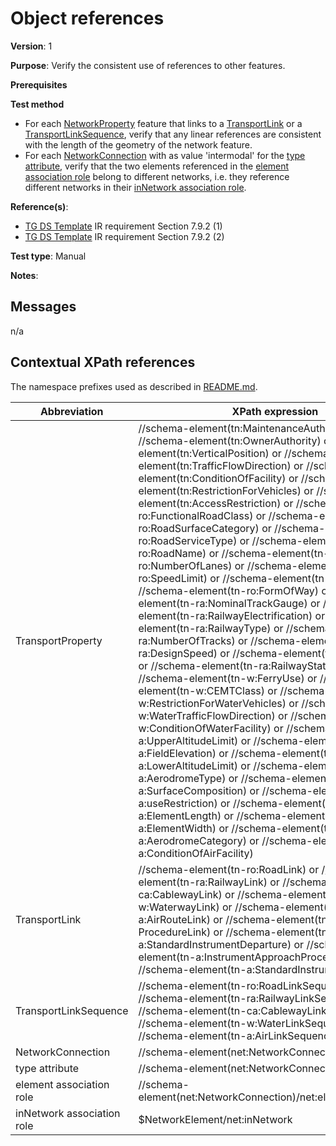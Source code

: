 # Object references

**Version**: 1

**Purpose**: Verify the consistent use of references to other features.

**Prerequisites**

**Test method**

* For each [NetworkProperty](#NetworkProperty) feature that links to a [TransportLink](#TransportLink) or a [TransportLinkSequence](#TransportLinkSequence), verify that any linear references are consistent with the length of the geometry of the network feature.
* For each [NetworkConnection](#NetworkConnection) with as value 'intermodal' for the [type attribute](#typeAttribute), verify that the two elements referenced in the [element association role](#elementAssociationRole) belong to different networks, i.e. they reference different networks in their [inNetwork association role](#inNetworkAssociationRole).

**Reference(s)**: 

* [TG DS Template](http://inspire.ec.europa.eu/id/ats/data-tn/3.2/tn-as/README#ref_TG_DS_tmpl) IR requirement Section 7.9.2 (1)
* [TG DS Template](http://inspire.ec.europa.eu/id/ats/data-tn/3.2/tn-as/README#ref_TG_DS_tmpl) IR requirement Section 7.9.2 (2)

**Test type**: Manual

**Notes**:

## Messages

n/a

## Contextual XPath references

The namespace prefixes used as described in [README.md](http://inspire.ec.europa.eu/id/ats/data-tn/3.2/tn-as/README#namespaces).

Abbreviation                                               |  XPath expression
---------------------------------------------------------- | -------------------------------------------------------------------------
TransportProperty <a name="TransportProperty"></a> 	| 	//schema-element(tn:MaintenanceAuthority) or //schema-element(tn:OwnerAuthority) or //schema-element(tn:VerticalPosition) or //schema-element(tn:TrafficFlowDirection) or //schema-element(tn:ConditionOfFacility) or //schema-element(tn:RestrictionForVehicles) or //schema-element(tn:AccessRestriction) or //schema-element(tn-ro:FunctionalRoadClass) or //schema-element(tn-ro:RoadSurfaceCategory) or //schema-element(tn-ro:RoadServiceType) or //schema-element(tn-ro:RoadName) or //schema-element(tn-ro:NumberOfLanes) or //schema-element(tn-ro:SpeedLimit) or //schema-element(tn-ro:RoadWidth) or //schema-element(tn-ro:FormOfWay) or //schema-element(tn-ra:NominalTrackGauge) or //schema-element(tn-ra:RailwayElectrification) or //schema-element(tn-ra:RailwayType) or //schema-element(tn-ra:NumberOfTracks) or //schema-element(tn-ra:DesignSpeed) or //schema-element(tn-ra:RailwayUse) or //schema-element(tn-ra:RailwayStationCode) or //schema-element(tn-w:FerryUse) or //schema-element(tn-w:CEMTClass) or //schema-element(tn-w:RestrictionForWaterVehicles) or //schema-element(tn-w:WaterTrafficFlowDirection) or //schema-element(tn-w:ConditionOfWaterFacility) or //schema-element(tn-a:UpperAltitudeLimit) or //schema-element(tn-a:FieldElevation) or //schema-element(tn-a:LowerAltitudeLimit) or //schema-element(tn-a:AerodromeType) or //schema-element(tn-a:SurfaceComposition) or //schema-element(tn-a:useRestriction) or //schema-element(tn-a:ElementLength) or //schema-element(tn-a:ElementWidth) or //schema-element(tn-a:AerodromeCategory) or //schema-element(tn-a:ConditionOfAirFacility)
TransportLink <a name="TransportLink"></a> 	| 	//schema-element(tn-ro:RoadLink) or //schema-element(tn-ra:RailwayLink) or //schema-element(tn-ca:CablewayLink) or //schema-element(tn-w:WaterwayLink) or //schema-element(tn-a:AirRouteLink) or //schema-element(tn-a: ProcedureLink) or //schema-element(tn-a:StandardInstrumentDeparture) or //schema-element(tn-a:InstrumentApproachProcedure) or //schema-element(tn-a:StandardInstrumentArrival)
TransportLinkSequence <a name="TransportLinkSequence"></a> 	| 	//schema-element(tn-ro:RoadLinkSequence) or //schema-element(tn-ra:RailwayLinkSequence)or //schema-element(tn-ca:CablewayLinkSequence) or //schema-element(tn-w:WaterLinkSequence) or //schema-element(tn-a:AirLinkSequence)
NetworkConnection <a name="NetworkConnection"></a>	|	//schema-element(net:NetworkConnection)
type attribute <a name="typeAttribute"></a>	|	//schema-element(net:NetworkConnection)/net:type
element association role <a name="elementAssociationRole"></a>	|	//schema-element(net:NetworkConnection)/net:element/@xlink:href
inNetwork association role <a name="inNetworkAssociationRole"></a>	|	$NetworkElement/net:inNetwork